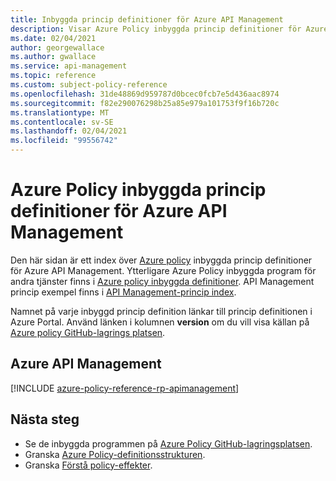 ```yaml
---
title: Inbyggda princip definitioner för Azure API Management
description: Visar Azure Policy inbyggda princip definitioner för Azure API Management. Dessa inbyggda princip definitioner tillhandahåller metoder för att hantera dina Azure-resurser.
ms.date: 02/04/2021
author: georgewallace
ms.author: gwallace
ms.service: api-management
ms.topic: reference
ms.custom: subject-policy-reference
ms.openlocfilehash: 31de48869d959787d0bcec0fcb7e5d436aac8974
ms.sourcegitcommit: f82e290076298b25a85e979a101753f9f16b720c
ms.translationtype: MT
ms.contentlocale: sv-SE
ms.lasthandoff: 02/04/2021
ms.locfileid: "99556742"
---
```

# <a name="azure-policy-built-in-policy-definitions-for-azure-api-management"></a>Azure Policy inbyggda princip definitioner för Azure API Management

Den här sidan är ett index över [Azure policy](../governance/policy/overview.md) inbyggda princip definitioner för Azure API Management. Ytterligare Azure Policy inbyggda program för andra tjänster finns i [Azure policy inbyggda definitioner](../governance/policy/samples/built-in-policies.md). API Management princip exempel finns i [API Management-princip index](./policies/index.md).

Namnet på varje inbyggd princip definition länkar till princip definitionen i Azure Portal. Använd länken i kolumnen **version** om du vill visa källan på [Azure policy GitHub-lagrings platsen](https://github.com/Azure/azure-policy).

## <a name="azure-api-management"></a>Azure API Management

[!INCLUDE [azure-policy-reference-rp-apimanagement](../../includes/policy/reference/byrp/microsoft.apimanagement.md)]

## <a name="next-steps"></a>Nästa steg

- Se de inbyggda programmen på [Azure Policy GitHub-lagringsplatsen](https://github.com/Azure/azure-policy).
- Granska [Azure Policy-definitionsstrukturen](../governance/policy/concepts/definition-structure.md).
- Granska [Förstå policy-effekter](../governance/policy/concepts/effects.md).
